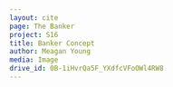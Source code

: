 ```yaml
---
layout: cite
page: The Banker
project: S16
title: Banker Concept
author: Meagan Young
media: Image
drive_id: 0B-1iHvrQa5F_YXdfcVFoOWl4RW8
---
```

